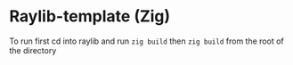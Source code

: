 # Raylib-template (Zig)

To run first cd into raylib and run `zig build` then `zig build` from the root of the directory 

